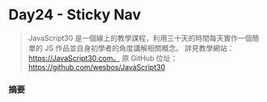 # Day24 - Sticky Nav

> JavaScript30 是一個線上的教學課程，利用三十天的時間每天實作一個簡單的 JS 作品並自身初學者的角度講解相關概念。
> 詳見教學網站：https://JavaScript30.com。
> 原 GitHub 位址：https://github.com/wesbos/JavaScript30

### 摘要
